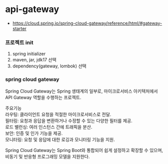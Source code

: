 # api-gateway
- https://cloud.spring.io/spring-cloud-gateway/reference/html/#gateway-starter

### 프로젝트 init
1. spring initializer 
2. maven, jar, jdk17 선택
3. dependency(gateway, lombok) 선택

### spring cloud gateway
Spring Cloud Gateway는 Spring 생태계의 일부로, 마이크로서비스 아키텍처에서 API Gateway 역할을 수행하는 프로젝트.

주요기능   
라우팅: 클라이언트 요청을 적절한 마이크로서비스로 전달.   
필터링: 요청과 응답을 변환하거나 수정할 수 있는 다양한 필터를 제공.   
로드 밸런싱: 여러 인스턴스 간에 트래픽을 분산.   
보안: 인증 및 인가 기능을 제공.   
모니터링: 요청 및 응답에 대한 로깅과 모니터링 기능을 지원.   

Spring Cloud Gateway는 Spring Boot와 통합되어 쉽게 설정하고 확장할 수 있으며, 비동기 및 반응형 프로그래밍 모델을 지원한다.
